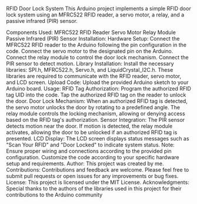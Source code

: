 RFID Door Lock System
This Arduino project implements a simple RFID door lock system using an MFRC522 RFID reader, a servo motor, a relay, and a passive infrared (PIR) sensor.

Components Used:
MFRC522 RFID Reader
Servo Motor
Relay Module
Passive Infrared (PIR) Sensor
Installation:
Hardware Setup:
Connect the MFRC522 RFID reader to the Arduino following the pin configuration in the code.
Connect the servo motor to the designated pin on the Arduino.
Connect the relay module to control the door lock mechanism.
Connect the PIR sensor to detect motion.
Library Installation:
Install the necessary libraries: SPI.h, MFRC522.h, Servo.h, and LiquidCrystal_I2C.h.
These libraries are required to communicate with the RFID reader, servo motor, and LCD screen.
Upload Code:
Upload the provided Arduino sketch to your Arduino board.
Usage:
RFID Tag Authorization:
Program the authorized RFID tag UID into the code.
Tap the authorized RFID tag on the reader to unlock the door.
Door Lock Mechanism:
When an authorized RFID tag is detected, the servo motor unlocks the door by rotating to a predefined angle.
The relay module controls the locking mechanism, allowing or denying access based on the RFID tag's authorization.
Sensor Integration:
The PIR sensor detects motion near the door.
If motion is detected, the relay module activates, allowing the door to be unlocked if an authorized RFID tag is presented.
LCD Display:
The LCD screen displays status messages such as "Scan Your RFID" and "Door Locked" to indicate system status.
Note:
Ensure proper wiring and connections according to the provided pin configuration.
Customize the code according to your specific hardware setup and requirements.
Author:
This project was created by me.
Contributions:
Contributions and feedback are welcome. Please feel free to submit pull requests or open issues for any improvements or bug fixes.
License:
This project is licensed under the MIT License.
Acknowledgments:
Special thanks to the authors of the libraries used in this project for their contributions to the Arduino community
